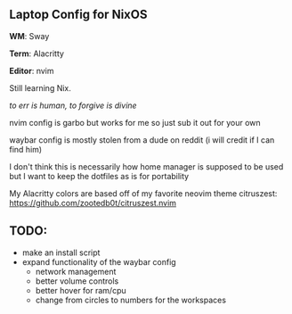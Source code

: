 ## Laptop Config for NixOS


**WM**: Sway

**Term**: Alacritty 

**Editor**: nvim 


Still learning Nix.

*to err is human, to forgive is divine*


nvim config is garbo but works for me so just sub it out for your own 

waybar config is mostly stolen from a dude on reddit (i will credit if I can find him) 

I don't think this is necessarily how home manager is supposed to be used but I want to keep the dotfiles as is for portability 

My Alacritty colors are based off of my favorite neovim theme citruszest: 
https://github.com/zootedb0t/citruszest.nvim

## TODO: 
- make an install script
- expand functionality of the waybar config
  - network management
  - better volume controls
  - better hover for ram/cpu
  - change from circles to numbers for the workspaces
  

